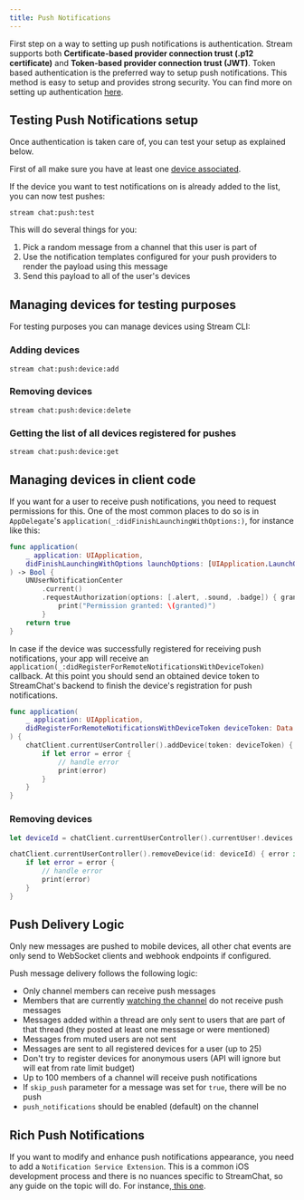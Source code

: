 ```yaml
---
title: Push Notifications
---
```


First step on a way to setting up push notifications is authentication.
Stream supports both **Certificate-based provider connection trust (.p12 certificate)** and **Token-based provider connection trust (JWT)**. Token based authentication is the preferred way to setup push notifications. This method is easy to setup and provides strong security. You can find more on setting up authentication [here](https://getstream.io/chat/docs/php/push_ios/?language=swift).

## Testing Push Notifications setup

Once authentication is taken care of, you can test your setup as explained below.

First of all make sure you have at least one [device associated](#managing-devices-for-testing-purposes).

If the device you want to test notifications on is already added to the list, you can now test pushes:

    stream chat:push:test

This will do several things for you:

1. Pick a random message from a channel that this user is part of
2. Use the notification templates configured for your push providers to render the payload using this message
3. Send this payload to all of the user's devices
   
## Managing devices for testing purposes

For testing purposes you can manage devices using Stream CLI:

### Adding devices
    stream chat:push:device:add

### Removing devices
    stream chat:push:device:delete

### Getting the list of all devices registered for pushes
    stream chat:push:device:get

## Managing devices in client code

If you want for a user to receive push notifications, you need to request permissions for this. One of the most common places to do so is in `AppDelegate`'s `application(_:didFinishLaunchingWithOptions:)`, for instance like this:

```swift
func application(
    _ application: UIApplication,
    didFinishLaunchingWithOptions launchOptions: [UIApplication.LaunchOptionsKey: Any]?
) -> Bool {
    UNUserNotificationCenter
        .current() 
        .requestAuthorization(options: [.alert, .sound, .badge]) { granted, _ in
            print("Permission granted: \(granted)")
        }
    return true
}
```

In case if the device was successfully registered for receiving push notifications, your app will receive an `application(_:didRegisterForRemoteNotificationsWithDeviceToken)` callback. At this point you should send an obtained device token to StreamChat's backend to finish the device's registration for push notifications.

```swift
func application(
    _ application: UIApplication,
    didRegisterForRemoteNotificationsWithDeviceToken deviceToken: Data
) {
    chatClient.currentUserController().addDevice(token: deviceToken) { error in
        if let error = error {
            // handle error
            print(error)
        }
    }
}
```

### Removing devices

```swift
let deviceId = chatClient.currentUserController().currentUser!.devices.last!.id

chatClient.currentUserController().removeDevice(id: deviceId) { error in
    if let error = error {
        // handle error
        print(error)
    }
}
```

## Push Delivery Logic

Only new messages are pushed to mobile devices, all other chat events are only send to WebSocket clients and webhook endpoints if configured.

Push message delivery follows the following logic:

* Only channel members can receive push messages
* Members that are currently [watching the channel](https://getstream.io/chat/docs/ios-swift/watch_channel/?language=swift) do not receive push messages
* Messages added within a thread are only sent to users that are part of that thread (they posted at least one message or were mentioned)
* Messages from muted users are not sent
* Messages are sent to all registered devices for a user (up to 25)
* Don't try to register devices for anonymous users (API will ignore but will eat from rate limit budget)
* Up to 100 members of a channel will receive push notifications
* If `skip_push` parameter for a message was set for `true`, there will be no push
* `push_notifications` should be enabled (default) on the channel

## Rich Push Notifications

If you want to modify and enhance push notifications appearance, you need to add a `Notification Service Extension`. This is a common iOS development process and there is no nuances specific to StreamChat, so any guide on the topic will do. For instance,[ this one](https://www.raywenderlich.com/8277640-push-notifications-tutorial-for-ios-rich-push-notifications#toc-anchor-007). 